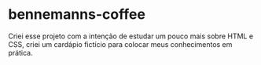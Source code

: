 # bennemanns-coffee

Criei esse projeto com a intenção de estudar um pouco mais sobre HTML e CSS, criei um cardápio fictício para colocar meus conhecimentos em prática.
